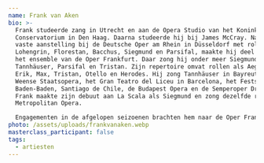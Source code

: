 ```yaml
---
name: Frank van Aken
bio: >-
  Frank studeerde zang in Utrecht en aan de Opera Studio van het Koninklijk
  Conservatorium in Den Haag. Daarna studeerde hij bij James McCray. Na een
  vaste aanstelling bij de Deutsche Oper am Rhein in Düsseldorf met rollen als
  Lohengrin, Florestan, Bacchus, Siegmund en Parsifal, maakte hij deel uit van
  het ensemble van de Oper Frankfurt. Daar zong hij onder meer Siegmund,
  Tannhäuser, Parsifal en Tristan. Zijn repertoire omvat rollen als Aegisthus,
  Erik, Max, Tristan, Otello en Herodes. Hij zong Tannhäuser in Bayreuth, de
  Weense Staatsopera, het Gran Teatro del Liceu in Barcelona, het Festspielhaus
  Baden-Baden, Santiago de Chile, de Budapest Opera en de Semperoper Dresden.
  Frank maakte zijn debuut aan La Scala als Siegmund en zong dezelfde rol aan de
  Metropolitan Opera.

  Engagementen in de afgelopen seizoenen brachten hem naar de Oper Frankfurt, De Nationale Opera Amsterdam, de Nationale Opera van Boedapest, de Berliner Staatsoper, de Griekse Nationale Opera in Athene, het Nationale Theater Mannheim, het Amsterdamse Concertgebouw en het Hessisches Staatstheater in Wiesbaden. In 19/20 trad hij op met het Orquesta Nacional de España in Madrid als Tristan en maakte zijn debuut bij de Atlanta Opera als Herodes in Salome. Onlangs vertolkte Frank de rol van Aegisth in Elektra met het Tokyo Symphony Orchestra in Japan.
photo: /assets/uploads/frankvanaken.webp
masterclass_participant: false
tags:
  - artiesten
---
```

